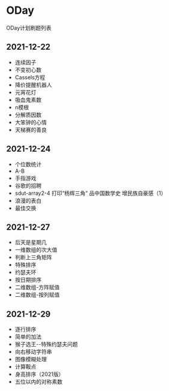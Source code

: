 # ODay
ODay计划刷题列表  

##  2021-12-22  
- 连续因子
- 不变初心数
- Cassels方程
- 降价提醒机器人
- 元宵花灯
- 吸血鬼素数
- n模根
- 分解质因数
- 大笨钟的心情
- 天梯赛的善良

## 2021-12-24
- 个位数统计
- A-B
- 手指游戏
- 谷歌的招聘
- sdut-array2-4 打印“杨辉三角“ 品中国数学史 增民族自豪感（1）
- 浪漫的表白
- 最佳交换

## 2021-12-27
- 后天是星期几
- 一维数组的次大值
- 判断上三角矩阵
- 特殊排序
- 约瑟夫环
- 按日期排序
- 二维数组-方阵赋值
- 二维数组-按列赋值

## 2021-12-29
- 逐行排序
- 简单的加法
- 猴子选王--特殊约瑟夫问题
- 向右移动字符串
- 图像模糊处理
- 计算鞍点
- 身高排序（2021版）
- 五位以内的对称素数


